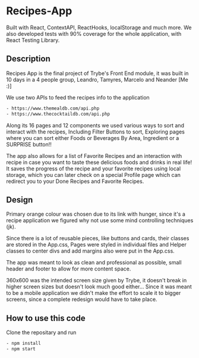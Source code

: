 # Recipes-App
Built with React, ContextAPI, ReactHooks, localStorage and much more.
We also developed tests with 90% coverage for the whole application, with React Testing Library.

## Description
Recipes App is the final project of Trybe's Front End module, it was built in 10 days in a 4 people group, Leandro, Tamyres, Marcelo and Neander [Me :)]

We use two APIs to feed the recipes info to the application
```bash
- https://www.themealdb.com/api.php
- https://www.thecocktaildb.com/api.php
```

Along its 16 pages and 12 components we used various ways to sort and interact with the recipes, Including Filter Buttons to sort, Exploring pages where you can sort either Foods or Beverages By Area, Ingredient or a SURPRISE button!!

The app also allows for a list of Favorite Recipes and an interaction with recipe in case you want to taste these delicious foods and drinks in real life! It saves the progress of the recipe and your favorite recipes using local storage, which you can later check on a special Profile page which can redirect you to your Done Recipes and Favorite Recipes.

## Design

Primary orange colour was chosen due to its link with hunger, since it's a recipe application we figured why not use some mind controlling techniques (jk). 

Since there is a lot of reusable pieces, like buttons and cards, their classes are stored in the App.css, Pages were styled in individual files and Helper classes to center divs and add margins also were put in the App.css.

The app was meant to look as clean and professional as possible, small header and footer to allow for more content space. 

360x600 was the intended screen size given by Trybe, it doesn't break in higher screen sizes but doesn't look much good either... Since it was meant to be a mobile application we didn't make the effort to scale it to bigger screens, since a complete redesign would have to take place.

## How to use this code
Clone the repositary and run

```bash
- npm install
- npm start
```
